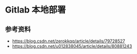 # Gitlab 本地部署

##

## 参考资料
- https://blog.csdn.net/zerokkqq/article/details/79728527
- https://blog.csdn.net/u012838045/article/details/80881243
